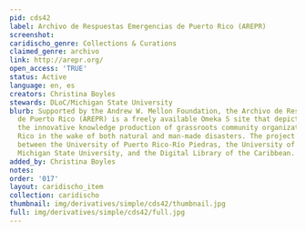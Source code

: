 ```yaml
---
pid: cds42
label: Archivo de Respuestas Emergencias de Puerto Rico (AREPR)
screenshot: 
caridischo_genre: Collections & Curations
claimed_genre: archivo
link: http://arepr.org/
open_access: 'TRUE'
status: Active
language: en, es
creators: Christina Boyles
stewards: DLoC/Michigan State University
blurb: Supported by the Andrew W. Mellon Foundation, the Archivo de Respuestas Emergencias
  de Puerto Rico (AREPR) is a freely available Omeka S site that depicts and describes
  the innovative knowledge production of grassroots community organizations in Puerto
  Rico in the wake of both natural and man-made disasters. The project involves collaboration
  between the University of Puerto Rico-Río Piedras, the University of Puerto Rico-Mayagüez,
  Michigan State University, and the Digital Library of the Caribbean.
added_by: Christina Boyles
notes: 
order: '017'
layout: caridischo_item
collection: caridischo
thumbnail: img/derivatives/simple/cds42/thumbnail.jpg
full: img/derivatives/simple/cds42/full.jpg
---
```

